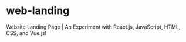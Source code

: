# web-landing
Website Landing Page | An Experiment with React.js, JavaScript, HTML, CSS, and Vue.js!
